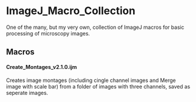 # ImageJ_Macro_Collection
One of the many, but my very own, collection of ImageJ macros for basic processing of microscopy images.

## Macros

#### Create_Montages_v2.1.0.ijm
Creates image montages (including cingle channel images and Merge image with scale bar) from a folder of images with three channels, saved as seperate images.
